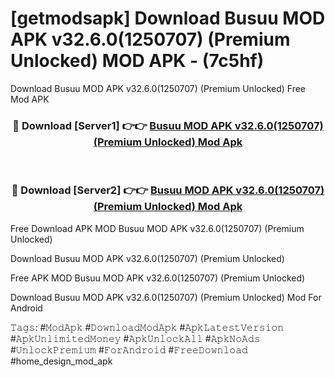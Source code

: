 # [getmodsapk] Download Busuu MOD APK v32.6.0(1250707) (Premium Unlocked) MOD APK - (7c5hf)
Download Busuu MOD APK v32.6.0(1250707) (Premium Unlocked) Free Mod APK

<div align="center">
<h3>🔴 Download [Server1] 👉👉 <a href="https://apk-comot.site?title=Busuu_MOD_APK_v32.6.0(1250707)_(Premium_Unlocked)">Busuu MOD APK v32.6.0(1250707) (Premium Unlocked) Mod Apk</a></h3><br>

<h3>🔴 Download [Server2] 👉👉 <a href="https://apk-comot.site?title=Busuu_MOD_APK_v32.6.0(1250707)_(Premium_Unlocked)">Busuu MOD APK v32.6.0(1250707) (Premium Unlocked) Mod Apk</a></h3>
</div>


Free Download APK MOD Busuu MOD APK v32.6.0(1250707) (Premium Unlocked)

Download Busuu MOD APK v32.6.0(1250707) (Premium Unlocked) 

Free APK MOD Busuu MOD APK v32.6.0(1250707) (Premium Unlocked) 

Download Busuu MOD APK v32.6.0(1250707) (Premium Unlocked) Mod For Android

𝚃𝚊𝚐𝚜: #𝙼𝚘𝚍𝙰𝚙𝚔 #𝙳𝚘𝚠𝚗𝚕𝚘𝚊𝚍𝙼𝚘𝚍𝙰𝚙𝚔 #𝙰𝚙𝚔𝙻𝚊𝚝𝚎𝚜𝚝𝚅𝚎𝚛𝚜𝚒𝚘𝚗 #𝙰𝚙𝚔𝚄𝚗𝚕𝚒𝚖𝚒𝚝𝚎𝚍𝙼𝚘𝚗𝚎𝚢 #𝙰𝚙𝚔𝚄𝚗𝚕𝚘𝚌𝚔𝙰𝚕𝚕 #𝙰𝚙𝚔𝙽𝚘𝙰𝚍𝚜 #𝚄𝚗𝚕𝚘𝚌𝚔𝙿𝚛𝚎𝚖𝚒𝚞𝚖 #𝙵𝚘𝚛𝙰𝚗𝚍𝚛𝚘𝚒𝚍 #𝙵𝚛𝚎𝚎𝙳𝚘𝚠𝚗𝚕𝚘𝚊𝚍 #home_design_mod_apk
